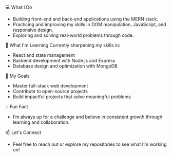 💻 What I Do
- Building front-end and back-end applications using the MERN stack.
- Practicing and improving my skills in DOM manipulation, JavaScript, and responsive design.
- Exploring and solving real-world problems through code.

🌱 What I'm Learning
  Currently sharpening my skills in:
- React and state management
- Backend development with Node.js and Express
- Database design and optimization with MongoDB

🎯 My Goals
- Master full-stack web development
- Contribute to open-source projects
- Build impactful projects that solve meaningful problems

💡 Fun Fact
- I’m always up for a challenge and believe in consistent growth through learning and collaboration.

📫 Let's Connect
- Feel free to reach out or explore my repositories to see what I’m working on!

<!---
nickonyi/nickonyi is a ✨ special ✨ repository because its `README.md` (this file) appears on your GitHub profile.
You can click the Preview link to take a look at your changes.
--->
